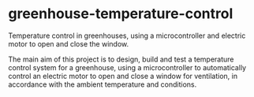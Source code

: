 # greenhouse-temperature-control
Temperature control in greenhouses, using a microcontroller and electric motor to open and close the window.

The main aim of this project is to design, build and test a temperature control system for a greenhouse, using a microcontroller to automatically control an electric motor to open and close a window for ventilation, in accordance with the ambient temperature and conditions.
